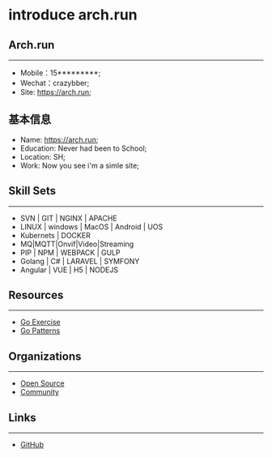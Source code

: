 # introduce arch.run
## Arch.run
----
- Mobile：15*********;
- Wechat：crazybber;
- Site: https://arch.run;


## 基本信息
- Name: https://arch.run;
- Education: Never had been to School;
- Location: SH;
- Work: Now you see i'm a simle site;

## Skill Sets
----
* SVN | GIT | NGINX | APACHE
* LINUX | windows | MacOS | Android | UOS
* Kubernets | DOCKER
* MQ|MQTT|Onvif|Video|Streaming
* PIP | NPM | WEBPACK | GULP
* Golang | C# | LARAVEL | SYMFONY
* Angular | VUE | H5 | NODEJS


## Resources
----
* [Go Exercise](https://github.com/crazybber/go-fucking-exercise)
* [Go Patterns](https://github.com/crazybber/go-fucking-patterns)


## Organizations
----
* [Open Source](http://github.com/gb28181)
* [Community](https://github.com/micro-in-cn)

## Links
----
* [GitHub](https://github.com/crazybber)
